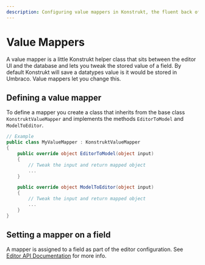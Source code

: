 ```yaml
---
description: Configuring value mappers in Konstrukt, the fluent back office UI builder for Umbraco.
---
```


# Value Mappers

A value mapper is a little Konstrukt helper class that sits between the editor UI and the database and lets you tweak the stored value of a field. By default Konstrukt will save a datatypes value is it would be stored in Umbraco. Value mappers let you change this. 

## Defining a value mapper

To define a mapper you create a class that inherits from the base class `KonstruktValueMapper` and implements the methods `EditorToModel` and `ModelToEditor`.

````csharp
// Example
public class MyValueMapper : KonstruktValueMapper
{
    public override object EditorToModel(object input)
    {
        // Tweak the input and return mapped object
        ...
    }

    public override object ModelToEditor(object input)
    {
        // Tweak the input and return mapped object
        ...
    }    
}
````

## Setting a mapper on a field

A mapper is assigned to a field as part of the editor configuration. See [Editor API Documentation](collection-editors.md#setting-a-field-value-mapper) for more info.